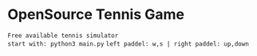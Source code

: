 # OpenSource Tennis Game
`Free available tennis simulator`\
`start with: python3 main.py`
`left paddel: w,s | right paddel: up,down`
